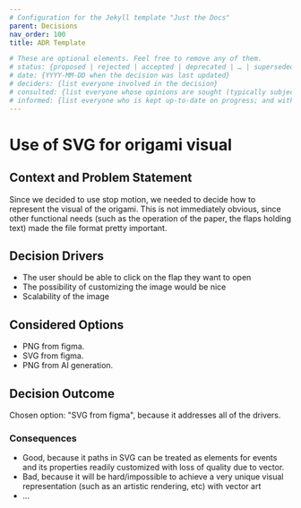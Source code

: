 ```yaml
---
# Configuration for the Jekyll template "Just the Docs"
parent: Decisions
nav_order: 100
title: ADR Template

# These are optional elements. Feel free to remove any of them.
# status: {proposed | rejected | accepted | deprecated | … | superseded by [ADR-0005](0005-example.md)}
# date: {YYYY-MM-DD when the decision was last updated}
# deciders: {list everyone involved in the decision}
# consulted: {list everyone whose opinions are sought (typically subject-matter experts); and with whom there is a two-way communication}
# informed: {list everyone who is kept up-to-date on progress; and with whom there is a one-way communication}
---
```

<!-- we need to disable MD025, because we use the different heading "ADR Template" in the homepage (see above) than it is foreseen in the template -->
<!-- markdownlint-disable-next-line MD025 -->
# Use of SVG for origami visual

## Context and Problem Statement

Since we decided to use stop motion, we needed to decide how to represent the visual of the origami. This is not immediately obvious, since other functional needs (such as the operation of the paper, the flaps holding text) made the file format pretty important.

<!-- This is an optional element. Feel free to remove. -->
## Decision Drivers

* The user should be able to click on the flap they want to open
* The possibility of customizing the image would be nice
* Scalability of the image

## Considered Options

* PNG from figma. 
* SVG from figma.
* PNG from AI generation.

## Decision Outcome

Chosen option: "SVG from figma", because it addresses all of the drivers.

<!-- This is an optional element. Feel free to remove. -->
### Consequences

* Good, because it paths in SVG can be treated as elements for events and its properties readily customized with loss of quality due to vector.
* Bad, because it will be hard/impossible to achieve a very unique visual representation (such as an artistic rendering, etc) with vector art
* … <!-- numbers of consequences can vary -->
